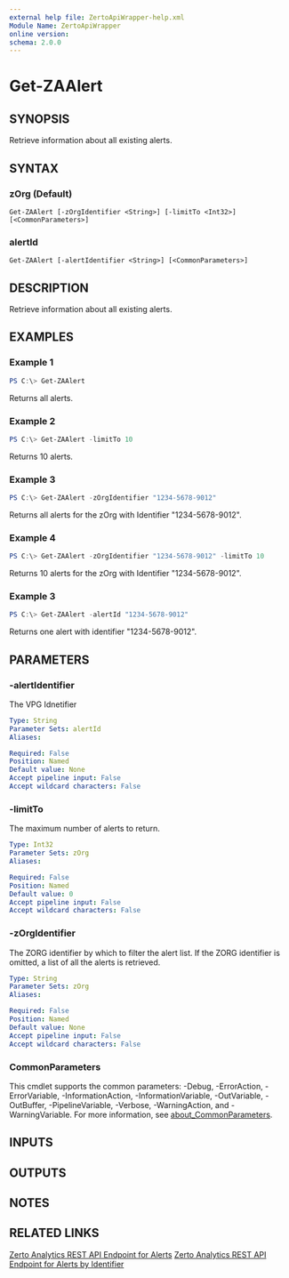 ```yaml
---
external help file: ZertoApiWrapper-help.xml
Module Name: ZertoApiWrapper
online version:
schema: 2.0.0
---
```


# Get-ZAAlert

## SYNOPSIS
Retrieve information about all existing alerts.

## SYNTAX

### zOrg (Default)
```
Get-ZAAlert [-zOrgIdentifier <String>] [-limitTo <Int32>] [<CommonParameters>]
```

### alertId
```
Get-ZAAlert [-alertIdentifier <String>] [<CommonParameters>]
```

## DESCRIPTION
Retrieve information about all existing alerts.

## EXAMPLES

### Example 1
```powershell
PS C:\> Get-ZAAlert
```

Returns all alerts.

### Example 2
```powershell
PS C:\> Get-ZAAlert -limitTo 10
```

Returns 10 alerts.

### Example 3
```powershell
PS C:\> Get-ZAAlert -zOrgIdentifier "1234-5678-9012"
```

Returns all alerts for the zOrg with Identifier "1234-5678-9012".

### Example 4
```powershell
PS C:\> Get-ZAAlert -zOrgIdentifier "1234-5678-9012" -limitTo 10
```

Returns 10 alerts for the zOrg with Identifier "1234-5678-9012".

### Example 3
```powershell
PS C:\> Get-ZAAlert -alertId "1234-5678-9012"
```

Returns one alert with identifier "1234-5678-9012".

## PARAMETERS

### -alertIdentifier
The VPG Idnetifier

```yaml
Type: String
Parameter Sets: alertId
Aliases:

Required: False
Position: Named
Default value: None
Accept pipeline input: False
Accept wildcard characters: False
```

### -limitTo
The maximum number of alerts to return.

```yaml
Type: Int32
Parameter Sets: zOrg
Aliases:

Required: False
Position: Named
Default value: 0
Accept pipeline input: False
Accept wildcard characters: False
```

### -zOrgIdentifier
The ZORG identifier by which to filter the alert list.
If the ZORG identifier is omitted, a list of all the alerts is retrieved.

```yaml
Type: String
Parameter Sets: zOrg
Aliases:

Required: False
Position: Named
Default value: None
Accept pipeline input: False
Accept wildcard characters: False
```

### CommonParameters
This cmdlet supports the common parameters: -Debug, -ErrorAction, -ErrorVariable, -InformationAction, -InformationVariable, -OutVariable, -OutBuffer, -PipelineVariable, -Verbose, -WarningAction, and -WarningVariable. For more information, see [about_CommonParameters](http://go.microsoft.com/fwlink/?LinkID=113216).

## INPUTS

## OUTPUTS

## NOTES

## RELATED LINKS

[Zerto Analytics REST API Endpoint for Alerts](https://docs.api.zerto.com/#/Monitoring/get_v2_monitoring_alerts)
[Zerto Analytics REST API Endpoint for Alerts by Identifier](https://docs.api.zerto.com/#/Monitoring/get_v2_monitoring_alerts__alertIdentifier_)
